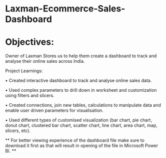 # Laxman-Ecommerce-Sales-Dashboard

# Objectives: 
Owner of Laxman Stores us to help them create a dashboard to track and analyse their online sales across India.

Project Learnings:

•	Created interactive dashboard to track and analyse online sales data.

•	Used complex parameters to drill down in worksheet and customization using filters and slicers.

•	Created connections, join new tables, calculations to manipulate data and enable user driven parameters for visualisation.

•	Used different types of customised visualization (bar chart, pie chart, donut chart, clustered bar chart, scatter chart, line chart, area chart, map, slicers, etc).

** For better viewing experience of the dashboard file make sure to download it first as that will result in opening of the file in Microsoft Power BI. **

